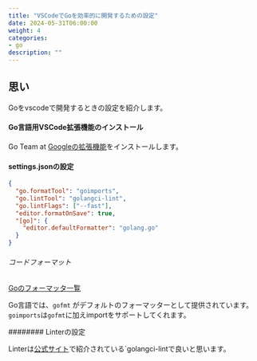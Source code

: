 ```yaml
---
title: "VSCodeでGoを効率的に開発するための設定"
date: 2024-05-31T06:00:00
weight: 4
categories:
- go
description: ""
---
```


## 思い

Goをvscodeで開発するときの設定を紹介します。

#### Go言語用VSCode拡張機能のインストール

Go Team at [Googleの拡張機能](https://marketplace.visualstudio.com/items?itemName=golang.Go)をインストールします。

#### settings.jsonの設定

```json
{
  "go.formatTool": "goimports",
  "go.lintTool": "golangci-lint",
  "go.lintFlags": ["--fast"],
  "editor.formatOnSave": true,
  "[go]": {
    "editor.defaultFormatter": "golang.go"
  }
}
```

###### コードフォーマット

[Goのフォーマッタ一覧](https://github.com/life4/awesome-go-code-formatters)

Go言語では、`gofmt` がデフォルトのフォーマッターとして提供されています。`goimports`は`gofmt`に加えimportをサポートしてくれます。

######## Linterの設定

Linterは[公式サイト](https://golangci-lint.run/usage/linters/)で紹介されている`golangci-lintで良いと思います。
